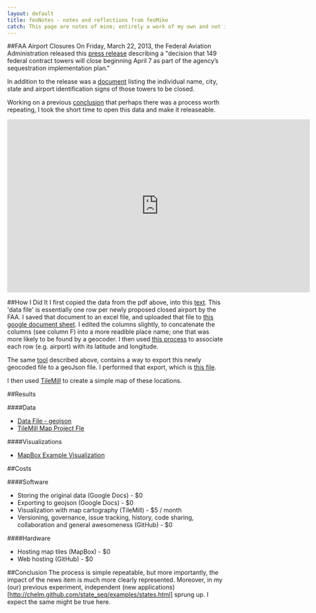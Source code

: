```yaml
---
layout: default
title: feoNotes - notes and reflections from feoMike
catch: This page are notes of mine; entirely a work of my own and not in any way associated with my employer.
---
```


##FAA Airport Closures
On Friday, March 22, 2013, the Federal Aviation Administration released this [press release](http://www.faa.gov/news/press_releases/news_story.cfm?newsId=14414) describing a "decision that 149 federal contract towers will close beginning April 7 as part of the agency’s sequestration implementation plan." 

In addition to the release was a [document](http://www.faa.gov/news/media/fct_closed.pdf) listing the individual name, city, state and airport identification signs of those towers to be closed.

Working on a previous [conclusion](http://feomike.github.com/state_seq/) that perhaps there was a process worth repeating, I took the short time to open this data and make it releaseable.  


<iframe width='700' height='400' frameBorder='0' src='http://a.tiles.mapbox.com/v3/feomike.map-vl7gh805.html#3/38.75220205659119/-96.60806136858311'></iframe>

##How I Did It
I first copied the data from the pdf above, into this [text](data/faa_closed_20130322.csv).  This 'data file' is essentially one row per newly proposed closed airport by the FAA.  I saved that document to an excel file, and uploaded that file to [this google document sheet](https://docs.google.com/spreadsheet/ccc?key=0Aooxb2GcQ9ifdDRWOVBLUU1ocHRuNFRSUjNwVUZjYmc&usp=sharing).  I edited the columns slightly, to concatenate the columns (see column F) into a more readible place name; one that was more likely to be found by a geocoder.  I then used [this process](http://mapbox.com/blog/mapping-google-doc-spreadsheet/) to associate each row (e.g. airport) with its latitude and longitude.

The same [tool](http://mapbox.com/blog/mapping-google-doc-spreadsheet/) described above, contains a way to export this newly geocoded file to a geoJson file.  I performed that export, which is [this file](data/FAA_closed_20130322.geojson).

I then used [TileMill](http://mapbox.com/tilemill/) to create a simple map of these locations.


##Results

####Data
- [Data File - geojson](data/FAA_closed_20130322.geojson)
- [TileMill Map Project Fle](maps/faa_20130322.mml)

####Visualizations
- [MapBox Example Visualization](http://tiles.mapbox.com/feomike/map/map-vl7gh805#4.00/38.75/-96.61)


##Costs

####Software
- Storing the original data (Google Docs) - $0
- Exporting to geojson (Google Docs) - $0
- Visualization with map cartography (TileMill) - $5 / month
- Versioning, governance, issue tracking, history, code sharing, collaboration and general awesomeness (GitHub) - $0

####Hardware
- Hosting map tiles (MapBox) - $0
- Web hosting (GitHub) - $0

##Conclusion
The process is simple repeatable, but more importantly, the impact of the news item is much more clearly represented.  Moreover, in my (our) previous experiment, independent (new applications)[http://chelm.github.com/state_seq/examples/states.html] sprung up.  I expect the same might be true here.
